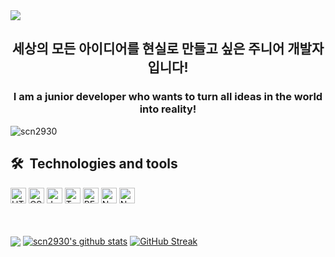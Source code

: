 <img src="https://capsule-render.vercel.app/api?type=venom&color=75BDE0&height=300&section=header&text=Hi,&nbsp;I'm&nbsp;JaeHyeok&fontSize=70"/>
<h2 align="center">세상의 모든 아이디어를 현실로 만들고 싶은 주니어 개발자입니다!</h2>
<h3 align="center">I am a junior developer who wants to turn all ideas in the world into reality!</h3>

<p align="left"> <img src="https://komarev.com/ghpvc/?username=scn2930&label=Visitors&color=079711&style=flat" alt="scn2930" /> </p>

## 🛠  Technologies and tools
<span><img src="https://img.shields.io/badge/HTML5-282C34?logo=html5&logoColor=E34F26" alt="HTML5 logo" title="HTML5" height="25" /></span>
<span><img src="https://img.shields.io/badge/CSS3-282C34?logo=css3&logoColor=1572B6" alt="CSS3 logo" title="CSS3" height="25" /></span>
<span><img src="https://img.shields.io/badge/JavaScript-282C34?logo=javascript&logoColor=F7DF1E" alt="JavaScript logo" title="JavaScript" height="25"/></span>
<span><img src="https://img.shields.io/badge/TypeScript-282C34?logo=typescript&logoColor=3178C6" alt="TypeScript logo" title="TypeScript" height="25" /></span>
<span><img src="https://img.shields.io/badge/REACT-282C34?logo=react&logoColor=1572B6" alt="REACT logo" title="REACT" height="25" /></span>
<span><img src="https://img.shields.io/badge/Next.js-282C34?logo=Next.js&logoColor=white" alt="Next.js logo" title="Next.js" height="25" /></span>
<span><img src="https://img.shields.io/badge/Node.js-282C34?logo=Node.js&logoColor=green" alt="Node.js logo" title="Node.js" height="25" /></span>


<br><br>
<a href="https://github.com/scn2930/github-readme-stats"><img align="center" src="https://github-readme-stats.vercel.app/api/top-langs/?username=scn2930&layout=compact&theme=black&hide_border=true" /></a> 
<a href="https://github.com/scn2930/github-readme-stats"><img align="center" src="https://github-readme-stats.vercel.app/api?username=scn2930&show_icons=true&include_all_commits=true&theme=black&hide_border=true" alt="scn2930's github stats" /></a>
<a href="https://git.io/streak-stats"><img align="center" src="https://streak-stats.demolab.com?user=scn2930&theme=transparent&hide_border=true" alt="GitHub Streak" /></a>







